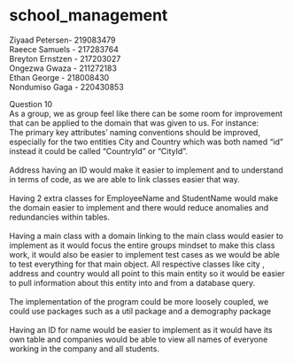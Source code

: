 # school_management

Ziyaad Petersen- 219083479<br />
Raeece Samuels - 217283764 <br />
Breyton Ernstzen - 217203027<br />
Ongezwa Gwaza - 211272183<br />
Ethan George - 218008430<br />
Nondumiso Gaga - 220430853<br />


Question 10<br />
As a group, we as group feel like there can be some room for improvement that can be applied to the domain that was given to us. 
For instance: <br />
The primary key attributes’ naming conventions should be improved, especially for the two entities City and Country which was both named “id” instead it could be called “CountryId” or “CityId”.<br /><br />
Address having an ID would make it easier to implement and to understand in terms of code, as we are able to link classes easier that way.<br /><br />
Having 2 extra classes for EmployeeName and StudentName would make the domain easier to implement and there would reduce anomalies and redundancies within tables.<br /><br />
Having a main class with a domain linking to the main class would easier to implement as it would focus the entire groups mindset to make this class work, it would also be easier to implement test cases as we would be able to test everything for that main object. All respective classes like city , address and country would all point to this main entity so it would be easier to pull information about this entity into and from a database query.<br /><br />
The implementation of the program could be more loosely coupled, we could use packages such as a util package and a demography package<br /><br />
Having an ID for name would be easier to implement as it would have its own table and companies would be able to view all names of everyone working in the company and all students.
